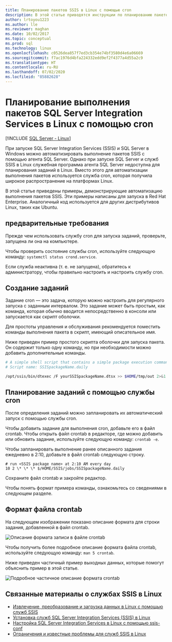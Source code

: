 ```yaml
---
title: Планирование пакетов SSIS в Linux с помощью cron
description: В этой статье приводятся инструкции по планированию пакетов служб SQL Server Integration Services (SSIS) в Linux с помощью службы cron.
author: lrtoyou1223
ms.author: lle
ms.reviewer: maghan
ms.date: 10/02/2017
ms.topic: conceptual
ms.prod: sql
ms.technology: linux
ms.openlocfilehash: c0526dea857f7ed3cb354e74bf3580d4e6a06669
ms.sourcegitcommit: f7ac1976d4bfa224332edd9ef2f4377a4d55a2c9
ms.translationtype: HT
ms.contentlocale: ru-RU
ms.lasthandoff: 07/02/2020
ms.locfileid: "85882628"
---
```

# <a name="schedule-sql-server-integration-services-package-execution-on-linux-with-cron"></a>Планирование выполнения пакетов SQL Server Integration Services в Linux с помощью cron

[!INCLUDE [SQL Server - Linux](../includes/applies-to-version/sql-linux.md)]

При запуске SQL Server Integration Services (SSIS) и SQL Server в Windows можно автоматизировать выполнение пакетов SSIS с помощью агента SQL Server. Однако при запуске SQL Server и служб SSIS в Linux служебная программа агента SQL Server недоступна для планирования заданий в Linux. Вместо этого для автоматизации выполнения пакетов используется служба cron, которая получила широкое распространение на платформах Linux.

В этой статье приведены примеры, демонстрирующие автоматизацию выполнения пакетов SSIS. Эти примеры написаны для запуска в Red Hat Enterprise. Аналогичный код используется для других дистрибутивов Linux, таких как Ubuntu.

## <a name="prerequisites"></a>предварительные требования

Прежде чем использовать службу cron для запуска заданий, проверьте, запущена ли она на компьютере.

Чтобы проверить состояние службы cron, используйте следующую команду: `systemctl status crond.service`.

Если служба неактивна (т. е. не запущена), обратитесь к администратору, чтобы правильно настроить и настроить службу cron.

## <a name="create-jobs"></a>Создание заданий

Задание cron — это задача, которую можно настроить для регулярного запуска с заданным интервалом. Это задание может быть простым, как команда, которая обычно вводится непосредственно в консоли или запускается как скрипт оболочки.

Для простоты управления и обслуживания рекомендуется поместить команды выполнения пакета в скрипт, имеющий описательное имя.

Ниже приведен пример простого скрипта оболочки для запуска пакета. Он содержит только одну команду, но при необходимости можно добавить дополнительные команды.

```bash
# A simple shell script that contains a simple package execution command
# Script name: SSISpackageName.daily

/opt/ssis/bin/dtexec /F yourSSISpackageName.dtsx >> $HOME/tmp/out 2>&1
```

## <a name="schedule-jobs-with-the-cron-service"></a>Планирование заданий с помощью службы cron

После определения заданий можно запланировать их автоматический запуск с помощью службы cron.

Чтобы добавить задание для выполнения cron, добавьте его в файл crontab. Чтобы открыть файл crontab в редакторе, где можно добавить или обновить задание, используйте следующую команду: `crontab -e`.

Чтобы запланировать выполнение ранее описанного задания ежедневно в 2:10, добавьте в файл crontab следующую строку.

```
# run <SSIS package name> at 2:10 AM every day
10 2 \* \* \* $/HOME/SSIS/jobs/SSISpackageName.daily
```

Сохраните файл crontab и закройте редактор.

Чтобы понять формат примера команды, ознакомьтесь со сведениями в следующем разделе.
 
## <a name="format-of-a-crontab-file"></a>Формат файла crontab

На следующем изображении показано описание формата для строки задания, добавленной в файл crontab.

![Описание формата записи в файле crontab](media/sql-server-linux-schedule-ssis-packages/ssis-linux-cron-job-definition.png)

Чтобы получить более подробное описание формата файла crontab, используйте следующую команду: `man 5 crontab`.

Ниже приведен частичный пример выходных данных, которые помогут объяснить пример в этой статье.

![Подробное частичное описание формата crontab](media/sql-server-linux-schedule-ssis-packages/ssis-linux-cron-crontab-format.png)

## <a name="related-content-about-ssis-on-linux"></a>Связанные материалы о службах SSIS в Linux
-   [Извлечение, преобразование и загрузка данных в Linux с помощью служб SSIS](sql-server-linux-migrate-ssis.md)
-   [Установка служб SQL Server Integration Services (SSIS) в Linux](sql-server-linux-setup-ssis.md)
-   [Настройка SQL Server Integration Services в Linux с помощью ssis-conf](sql-server-linux-configure-ssis.md)
-   [Ограничения и известные проблемы для служб SSIS в Linux](sql-server-linux-ssis-known-issues.md)
